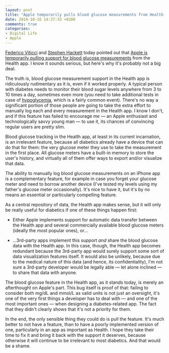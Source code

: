 ```yaml
---
layout: post
title: "Apple temporarily pulls blood glucose measurements from Health app"
date: 2014-10-16 14:37:33 +0200
comments: true
categories: 
- Digital Life
- Apple
---
```


[Federico Viticci](https://twitter.com/viticci/status/522718738962202624) and [Stephen Hackett](http://www.512pixels.net/blog/2014/10/apple-to-temporarily-pull-blood-glucose-measurement-from-health-app) today pointed out that [Apple is temporarily pulling support for blood glucose measurements](https://support.apple.com/kb/HT6533) from the Health app. I know it sounds serious, but here's why it's probably not a big deal.

The truth is, blood glucose measurement support in the Health app is ridiculously rudimentary as it is, even if it worked properly. A typical person with diabetes needs to monitor their blood sugar levels anywhere from 3 to 10 times a day, sometimes even more (you need to take additional tests in case of [hypoglycemia](http://en.wikipedia.org/wiki/Hypoglycemia), which is a fairly common event). There's no way a significant portion of those people are going to take the extra effort to manually log each and every measurement in the Health app. I know I don't, and if this feature has failed to encourage _me_ — an Apple enthusiast and technologically savvy young man — to use it, its chances of convincing regular users are pretty slim.

Blood glucose tracking in the Health app, at least in its current incarnation, is an irrelevant feature, because all diabetics already have a device that can do that for them: the very glucose meter they use to take the measurement in the first place. All glucose meters have a built-in memory to store the user's history, and virtually all of them offer ways to export and/or visualize that data.

The ability to manually log blood glucose measurements on an iPhone app is a complementary feature, for example in case you forget your glucose meter and need to borrow another device (I've tested my levels using my father's glucose meter occasionally). It's nice to have it, but it's by no means an essential or particularly compelling feature. 

As a central repository of data, the Health app makes sense, but it will only be really useful for diabetics if one of these things happen first:

* Either Apple implements support for automatic data transfer between the Health app and several commercially available blood glucose meters (ideally the most popular ones), or...

* ...3rd-party apps implement this support _and_ share the blood glucose data with the Health app. In this case, though, the Health app becomes redundant because the 3rd-party app would surely support some sort of data visualization features itself. It would also be unlikely, because due to the medical nature of this data (and hence, its confidentiality), I'm not sure a 3rd-party developer would be legally able — let alone inclined — to share that data with anyone.

The blood glucose feature in the Health app, as it stands today, is merely an afterthought on Apple's part. This bug itself is proof of that: failing to consider both mg/dL and mmol/L as valid units is not just an oversight, it's one of the very first things a developer has to deal with — and one of the most important ones — when designing a diabetes-related app. The fact that they didn't clearly shows that it's not a priority for them.

In the end, the only sensible thing they could do is pull the feature. It's much better to not have a feature, than to have a poorly implemented version of one, particularly in an app as important as Health. I hope they take their time to fix it and bring it back with the support it deserves, because otherwise it will continue to be irrelevant to most diabetics. And that would be a shame.